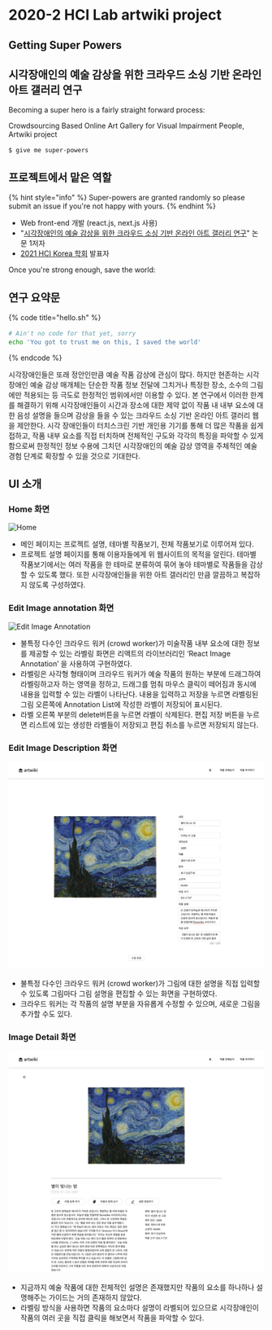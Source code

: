# 2020-2 HCI Lab artwiki project

## Getting Super Powers

## 시각장애인의 예술 감상을 위한 크라우드 소싱 기반 온라인 아트 갤러리 연구

Becoming a super hero is a fairly straight forward process:

Crowdsourcing Based Online Art Gallery for Visual Impairment People, Artwiki project

```
$ give me super-powers
```

## 프로젝트에서 맡은 역할

{% hint style="info" %}
 Super-powers are granted randomly so please submit an issue if you're not happy with yours.
{% endhint %}

* Web front-end 개발 \(react.js, next.js 사용\)
* "[시각장애인의 예술 감상을 위한 크라우드 소싱 기반 온라인 아트 갤러리 연구](https://github.com/seungwon2/Artwiki/tree/5e131d25b0b0e249e307c6eda5c5f8794603d623/docs/README.md)" 논문 1저자
* [2021 HCI Korea 학회](https://github.com/seungwon2/Artwiki/tree/5e131d25b0b0e249e307c6eda5c5f8794603d623/docs/README.md) 발표자

Once you're strong enough, save the world:

## 연구 요약문

{% code title="hello.sh" %}
```bash
# Ain't no code for that yet, sorry
echo 'You got to trust me on this, I saved the world'
```
{% endcode %}

시각장애인들은 또래 정안인만큼 예술 작품 감상에 관심이 많다. 하지만 현존하는 시각 장애인 예술 감상 매개체는 단순한 작품 정보 전달에 그치거나 특정한 장소, 소수의 그림에만 적용되는 등 극도로 한정적인 범위에서만 이용할 수 있다. 본 연구에서 이러한 한계를 해결하기 위해 시각장애인들이 시간과 장소에 대한 제약 없이 작품 내 내부 요소에 대한 음성 설명을 들으며 감상을 들을 수 있는 크라우드 소싱 기반 온라인 아트 갤러리 웹을 제안한다. 시각 장애인들이 터치스크린 기반 개인용 기기를 통해 더 많은 작품을 쉽게 접하고, 작품 내부 요소를 직접 터치하며 전체적인 구도와 각각의 특징을 파악할 수 있게 함으로써 한정적인 정보 수용에 그치던 시각장애인의 예술 감상 영역을 주체적인 예술 경험 단계로 확장할 수 있을 것으로 기대한다.



## UI 소개

### Home 화면

![Home](.gitbook/assets/home.png)

* 메인 페이지는 프로젝트 설명, 테마별 작품보기, 전체 작품보기로 이루어져 있다.
* 프로젝트 설명 페이지를 통해 이용자들에게 위 웹사이트의 목적을 알린다. 테마별 작품보기에서는 여러 작품을 한 테마로 분류하여 묶어 놓아 테마별로 작품들을 감상할 수 있도록 했다. 또한 시각장애인들을 위한 아트 갤러리인 만큼 깔끔하고 복잡하지 않도록 구성하였다.

### Edit Image annotation 화면

![Edit Image Annotation](.gitbook/assets/annotation.png)

* 불특정 다수인 크라우드 워커 \(crowd worker\)가 미술작품 내부 요소에 대한 정보를 제공할 수 있는 라벨링 화면은 리액트의 라이브러리인 ‘React Image Annotation’ 을 사용하여 구현하였다.
* 라벨링은 사각형 형태이며 크라우드 워커가 예술 작품의 원하는 부분에 드래그하여 라벨링하고자 하는 영역을 정하고, 드래그를 멈춰 마우스 클릭이 떼어짐과 동시에 내용을 입력할 수 있는 라벨이 나타난다. 내용을 입력하고 저장을 누르면 라벨링된 그림 오른쪽에 Annotation List에 작성한 라벨이 저장되어 표시된다.
* 라벨 오른쪽 부분의 delete버튼을 누르면 라벨이 삭제된다. 편집 저장 버튼을 누르면 리스트에 있는 생성한 라벨들이 저장되고 편집 취소를 누르면 저장되지 않는다.

### Edit Image Description 화면

![Edit Image Description](.gitbook/assets/desc_edit.png)

* 불특정 다수인 크라우드 워커 \(crowd worker\)가 그림에 대한 설명을 직접 입력할 수 있도록 그림마다 그림 설명을 편집할 수 있는 화면을 구현하였다.
* 크라우드 워커는 각 작품의 설명 부분을 자유롭게 수정할 수 있으며, 새로운 그림을 추가할 수도 있다.

### Image Detail 화면

![Detail](.gitbook/assets/detail.png)

* 지금까지 예술 작품에 대한 전체적인 설명은 존재했지만 작품의 요소를 하나하나 설명해주는 가이드는 거의 존재하지 않았다.
* 라벨링 방식을 사용하면 작품의 요소마다 설명이 라벨되어 있으므로 시각장애인이 작품의 여러 곳을 직접 클릭을 해보면서 작품을 파악할 수 있다.


